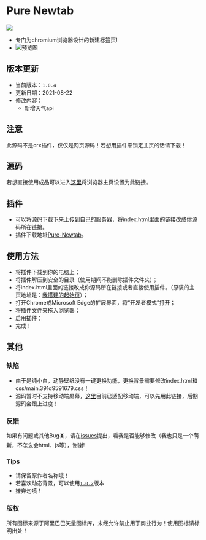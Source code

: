 # Pure Newtab


![ ](https://dl3.img.timecdn.cn/2021/07/06/tree.png)

* 专门为chromium浏览器设计的新建标签页!
* ![预览图](https://cdn.jsdelivr.net/gh/xiaoji235/Pure-Newtab/preview/img.png)

## 版本更新
- 当前版本：`1.0.4`
- 更新日期：2021-08-22
- 修改内容：
  - 新增天气api

## 注意
此源码不是crx插件，仅仅是网页源码！若想用插件来锁定主页的话请下载！

## 源码
若想直接使用成品可以进入[这里](https://newtab.rth.app/)将浏览器主页设置为此链接。

## 插件
* 可以将源码下载下来上传到自己的服务器，将index.html里面的链接改成你源码所在链接。
* 插件下载地址[Pure-Newtab](https://github.com/xiaoji235/Pure-Newtab-plugin)。

## 使用方法
* 将插件下载到你的电脑上；
* 将插件解压到安全的目录（使用期间不能删除插件文件夹）；
* 将index.html里面的链接改成你源码所在链接或者直接使用插件。（原装的主页地址是：[我搭建的起始页](https://newtab.rth.app)）；
* 打开Chrome或Microsoft Edge的扩展界面，将“开发者模式”打开；
* 将插件文件夹拖入浏览器；
* 启用插件；
* 完成！

## 其他

### 缺陷
- 由于是纯小白，动静壁纸没有一键更换功能，更换背景需要修改index.html和css/main.391d9591679.css！
- 源码暂时不支持移动端屏幕，[这里](https://newtab.rth.app)目前已适配移动端，可以先用此链接，后期源码会跟上进度！

### 反馈
如果有问题或其他Bug🪲，请在[issues](https://github.com/xiaoji235/Pure-Newtab/issues)提出，看我是否能够修改（我也只是一个萌新，不怎么会html、js等），谢谢!

### Tips
* 请保留原作者名称哦！
* 若喜欢动态背景，可以使用[`1.0.2`](https://github.com/xiaoji235/Pure-Newtab/releases/tag/1.0.2%E7%89%88%E6%9C%AC)版本
* 嫌弃勿喷！

### 版权
所有图标来源于阿里巴巴矢量图标库，未经允许禁止用于商业行为！使用图标请标明出处！
